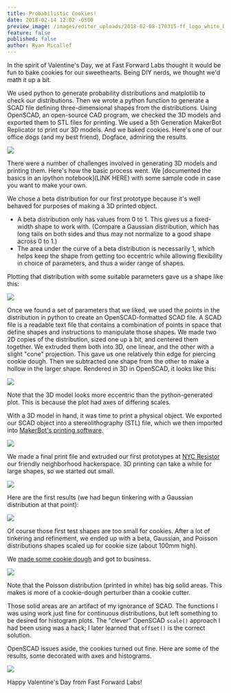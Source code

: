 ```yaml
---
title: Probabilistic Cookies!
date: 2018-02-14 12:02 -0500
preview_image: /images/editor_uploads/2018-02-08-170315-ff_logo_white_bg.png
feature: false
published: false
author: Ryan Micallef
---
```


In the spirit of Valentine's Day, we at Fast Forward Labs thought it would be fun to bake cookies for our sweethearts. Being DIY nerds, we thought we'd math it up a bit.

We used python to generate probability distributions and matplotlib to check our distributions. Then we wrote a python function to generate a SCAD file defining three-dimensional shapes from the distributions. Using OpenSCAD, an open-source CAD program, we checked the 3D models and exported them to STL files for printing. We used a 5th Generation MakerBot Replicator to print our 3D models. And we baked cookies. Here's one of our office dogs (and my best friend), Dogface, admiring the results.

![](/images/editor_uploads/2018-02-15-173451-IMG_20180208_151037.jpg)

There were a number of challenges involved in generating 3D models and printing them. Here's how the basic process went.  We [documented the basics in an ipython notebook](LINK HERE) with some sample code in case you want to make your own.

We chose a beta distribution for our first prototype because it's well behaved for purposes of making a 3D printed object.
* A beta distribution only has values from 0 to 1. This gives us a fixed-width shape to work with. (Compare a Gaussian distribution, which has long tails on both sides and thus may not normalize to a good shape across 0 to 1.)
* The area under the curve of a beta distribution is necessarily 1, which helps keep the shape from getting too eccentric while allowing flexibility in choice of parameters, and thus a wider range of shapes.

Plotting that distribution with some suitable parameters gave us a shape like this:

![](/images/editor_uploads/2018-02-15-174748-betadistplot.png)

Once we found a set of parameters that we liked, we used the points in the distribution in python to create an OpenSCAD-formatted SCAD file. A SCAD file is a readable text file that contains a combination of points in space that define shapes and instructions to manipulate those shapes. We made two 2D copies of the distribution, sized one up a bit, and centered them together. We extruded them both into 3D, one linear, and the other with a slight "cone" projection. This gave us one relatively thin edge for piercing cookie dough. Then we subtracted one shape from the other to make a hollow in the larger shape. Rendered in 3D in OpenSCAD, it looks like this:

![](/images/editor_uploads/2018-02-15-175332-SCAD_Beta_with_Taper.png)

Note that the 3D model looks more eccentric than the python-generated plot. This is because the plot had axes of differing scales.

With a 3D model in hand, it was time to print a physical object. We exported our SCAD object into a stereolithography (STL) file, which we then imported into [MakerBot's printing software](https://www.makerbot.com/download-print/).

![](/images/editor_uploads/2018-02-15-180914-MakerBot_Render.png)

We made a final print file and extruded our first prototypes at [NYC Resistor](http://nycresistor.com) our friendly neighborhood hackerspace. 3D printing can take a while for large shapes, so we started out small.

![](/images/editor_uploads/2018-02-15-173237-IMG_20180207_154319.jpg)

Here are the first results (we had begun tinkering with a Gaussian distribution at that point):

![](/images/editor_uploads/2018-02-15-173256-IMG_20180205_170725.jpg)

Of course those first test shapes are too small for cookies. After a lot of tinkering and refinement, we ended up with a beta, Gaussian, and Poisson distributions shapes scaled up for cookie size (about 100mm high).

We [made some cookie dough](http://www.inkatrinaskitchen.com/best-sugar-cookie-recipe-ever/) and got to business.

![](/images/editor_uploads/2018-02-15-173354-IMG_20180208_091928.jpg)

Note that the Poisson distribution (printed in white) has big solid areas. This makes is more of a cookie-dough perturber than a cookie cutter.

Those solid areas are an artifact of my ignorance of SCAD. The functions I was using work just fine for continuous distributions, but left something to be desired for histogram plots. The "clever" OpenSCAD ```scale()``` approach I had been using was a hack; I later learned that ```offset()``` is the correct solution.

OpenSCAD issues aside, the cookies turned out fine. Here are some of the results, some decorated with axes and histograms.

![](/images/editor_uploads/2018-02-15-173432-IMG_20180208_153153.jpg)

Happy Valentine's Day from Fast Forward Labs!